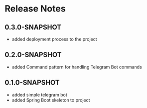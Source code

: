 # Release Notes

## 0.3.0-SNAPSHOT

* added deployment process to the project

## 0.2.0-SNAPSHOT

* added Command pattern for handling Telegram Bot commands

## 0.1.0-SNAPSHOT

* added simple telegram bot
* added Spring Boot skeleton to project
